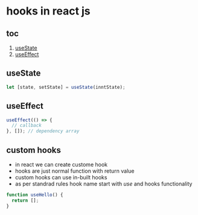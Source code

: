 # hooks in react js

## toc

1. [useState](#useSate)
2. [useEffect](#useeffect)

## useState

```jsx
let [state, setState] = useState(inntState);
```

## useEffect

```jsx
useEffect(() => {
  // callback
}, []); // dependency array
```

## custom hooks

- in react we can create custome hook
- hooks are just normal function with return value
- custom hooks can use in-built hooks
- as per standrad rules hook name start with _use_ and hooks functionality

```js
function useHello() {
  return [];
}
```
